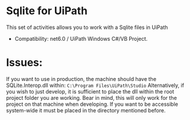 # Sqlite for UiPath

This set of activities allows you to work with a Sqlite files in UiPath

- Compatibility: net6.0 / UiPath Windows C#/VB Project.

# Issues:

If you want to use in production, the machine should have the SQLite.Interop.dll within:
``C:\Program Files\UiPath\Studio`` Alternatively, if you wish to just develop, it is sufficient to place the dll
within the root project folder you are working. Bear in mind, this will only work for the project on that machine 
when developing. If you want to be accessible system-wide it must be placed in the directory mentioned before.